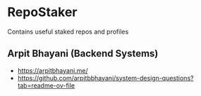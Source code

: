 # RepoStaker
Contains useful staked repos and profiles

## Arpit Bhayani (Backend Systems) 
- https://arpitbhayani.me/
- https://github.com/arpitbbhayani/system-design-questions?tab=readme-ov-file
